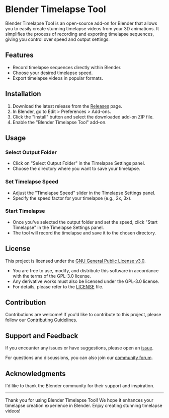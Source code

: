 # Blender Timelapse Tool

Blender Timelapse Tool is an open-source add-on for Blender that allows you to easily create stunning timelapse videos from your 3D animations. It simplifies the process of recording and exporting timelapse sequences, giving you control over speed and output settings.

## Features

- Record timelapse sequences directly within Blender.
- Choose your desired timelapse speed.
- Export timelapse videos in popular formats.

## Installation

1. Download the latest release from the [Releases](https://github.com/yourusername/yourproject/releases) page.
2. In Blender, go to Edit > Preferences > Add-ons.
3. Click the "Install" button and select the downloaded add-on ZIP file.
4. Enable the "Blender Timelapse Tool" add-on.

## Usage

### Select Output Folder

- Click on "Select Output Folder" in the Timelapse Settings panel.
- Choose the directory where you want to save your timelapse.

### Set Timelapse Speed

- Adjust the "Timelapse Speed" slider in the Timelapse Settings panel.
- Specify the speed factor for your timelapse (e.g., 2x, 3x).

### Start Timelapse

- Once you've selected the output folder and set the speed, click "Start Timelapse" in the Timelapse Settings panel.
- The tool will record the timelapse and save it to the chosen directory.

## License

This project is licensed under the [GNU General Public License v3.0](LICENSE).

- You are free to use, modify, and distribute this software in accordance with the terms of the GPL-3.0 license.
- Any derivative works must also be licensed under the GPL-3.0 license.
- For details, please refer to the [LICENSE](LICENSE) file.

## Contribution

Contributions are welcome! If you'd like to contribute to this project, please follow our [Contributing Guidelines](CONTRIBUTING.md).

## Support and Feedback

If you encounter any issues or have suggestions, please open an [issue](https://github.com/yourusername/yourproject/issues).

For questions and discussions, you can also join our [community forum](https://community.forum/yourproject).

## Acknowledgments

I'd like to thank the Blender community for their support and inspiration.

---

Thank you for using Blender Timelapse Tool! We hope it enhances your timelapse creation experience in Blender. Enjoy creating stunning timelapse videos!
